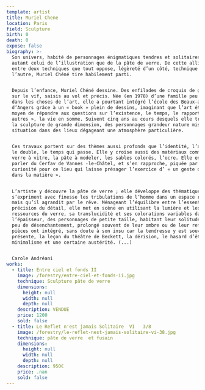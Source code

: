 ```yaml
---
template: artist
title: Muriel Chene
location: Paris
field: Sculpture
birth: 0
death: 0
expose: false
biography: >-
  Son univers, habité de personnages énigmatiques tendres et solitaires, est
  autant celui de l’illustration que de la pâte de verre. De cette alliance
  entre deux techniques que tout oppose, légèreté d’un côté, technique lourde de
  l’autre, Muriel Chéné tire habilement parti.


  Depuis l’enfance, Muriel Chéné dessine. Des enfilades de croquis de gens pris
  sur le vif, saisis au vol et précis. Née (en 1978) d’une famille peu versée
  dans les choses de l’art, elle a pourtant intégré l’école des Beaux-arts
  d’Angers grâce à un « book » plein de dessins, imaginant que l’art était « le
  moyen de répondre aux questions sur l’existence, le temps, le rapport aux
  autres », la vie en somme. Suivent cinq ans au cours desquels elle travaille
  la sculpture de grande dimension, des personnages grandeur nature mis en
  situation dans des lieux dégageant une atmosphère particulière.


  Ces travaux portent sur des thèmes aussi profonds que l’identité, l’attente,
  le double, le temps qui passe. Elle y croise aussi des matériaux comme le
  verre à vitre, la pâte à modeler, les sables colorés, l’ocre. Elle entend
  parler du Cerfav de Vannes -le-Châtel, et s’en rapproche, piquée par la
  curiosité pour ce lieu qui laisse présager l’exercice d’ « un geste direct
  dans la matière ».


  L’artiste y découvre la pâte de verre ; elle développe des thématiques où
  s’expriment avec finesse les tribulations de l’homme dans un espace restreint
  mais qu’il agrandit par le rêve. Ménageant l’équilibre entre l’essentiel et la
  précision du détail, elle met en scène en utilisant la lumière et les
  ressources du verre, sa translucidité et ses colorations variables dans
  l’épaisseur, des personnages de petite taille, habitant leur solitude avec un
  peu de désenchantement, prolongé souvent de leur ombre ou de leur reflet. Ses
  pièces ont intégré, sans doute à son insu car la tendresse y est souvent
  présente, la leçon du théâtre de Beckett, la dérision, le hasard d’être là, le
  minimalisme et une certaine austérité. (...)


  Carole Andréani
works:
  - title: Entre ciel et fonds II
    image: /forestry/entre-ciel-et-fonds-ii.jpg
    technique: Sculpture pâte de verre
    dimensions:
      height: null
      width: null
      depth: null
    description: VENDUE
    price: 1200
    sold: false
  - title: Le Reflet n'est jamais Solitaire  VI   3/8
    image: /forestry/le-reflet-nest-jamais-solitaire-vi-38.jpg
    technique: pâte de verre  et fusain
    dimensions:
      height: null
      width: null
      depth: null
    description: 950€
    price: .nan
    sold: false
---
```


